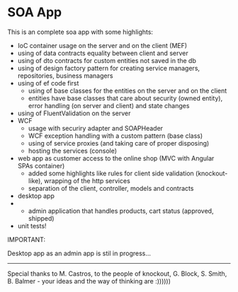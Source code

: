 # SOA App

This is an complete soa app with some highlights:
  - IoC container usage on the server and on the client (MEF)
  - using of data contracts equality between client and server
  - using of dto contracts for custom entities not saved in the db 
  - using of design factory pattern for creating service managers, repositories, business managers
  - using of ef code first
      - using of base classes for the entities on the server and on the client
      - entities have base classes that care about security (owned entity), error handling (on server and client) and state changes
  - using of FluentValidation on the server
  - WCF 
      - usage with securiry adapter and SOAPHeader
      - WCF exception handling with a custom pattern (base class)
      - using of service proxies (and taking care of proper disposing)
      - hosting the services (console)
  - web app as customer access to the online shop (MVC with Angular SPAs container)
      - added some highlights like rules for client side validation (knockout-like), wrapping of the http services
      - separation of the client, controller, models and contracts
  - desktop app
  -   - admin application that handles products, cart status (approved, shipped)
  - unit tests!
  

IMPORTANT:

  Desktop app as an admin app is stil in progress...
  
  
  -------------------------------------------------------------------------------------------------------------------------
  
  
Special thanks to M. Castros, to the people of knockout, G. Block, S. Smith, B. Balmer - your ideas and the way of thinking are :))))))
